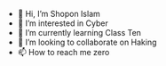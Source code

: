 - 👋 Hi, I’m Shopon Islam 
- 👀 I’m interested in Cyber 
- 🌱 I’m currently learning Class Ten 
- 💞️ I’m looking to collaborate on Haking 
- 📫 How to reach me zero 

<!---
shoponvau00/shoponvau00 is a ✨ special ✨ repository because its `README.md` (this file) appears on your GitHub profile.
You can click the Preview link to take a look at your changes.
--->
